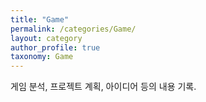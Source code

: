 ```yaml
---
title: "Game"
permalink: /categories/Game/
layout: category
author_profile: true
taxonomy: Game
---
```


게임 분석, 프로젝트 계획, 아이디어 등의 내용 기록.